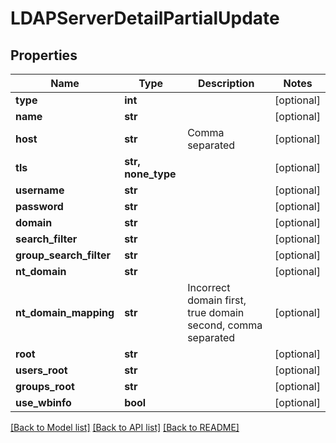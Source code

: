 # LDAPServerDetailPartialUpdate


## Properties

Name | Type | Description | Notes
------------ | ------------- | ------------- | -------------
**type** | **int** |  | [optional] 
**name** | **str** |  | [optional] 
**host** | **str** | Comma separated | [optional] 
**tls** | **str, none_type** |  | [optional] 
**username** | **str** |  | [optional] 
**password** | **str** |  | [optional] 
**domain** | **str** |  | [optional] 
**search_filter** | **str** |  | [optional] 
**group_search_filter** | **str** |  | [optional] 
**nt_domain** | **str** |  | [optional] 
**nt_domain_mapping** | **str** | Incorrect domain first, true domain second, comma separated | [optional] 
**root** | **str** |  | [optional] 
**users_root** | **str** |  | [optional] 
**groups_root** | **str** |  | [optional] 
**use_wbinfo** | **bool** |  | [optional] 

[[Back to Model list]](../#documentation-for-models) [[Back to API list]](../#documentation-for-api-endpoints) [[Back to README]](../)


